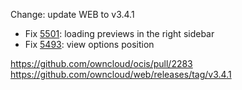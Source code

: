 Change: update WEB to v3.4.1

* Fix [5501](https://github.com/owncloud/web/pull/5501): loading previews in the right sidebar
* Fix [5493](https://github.com/owncloud/web/pull/5493): view options position

https://github.com/owncloud/ocis/pull/2283
https://github.com/owncloud/web/releases/tag/v3.4.1